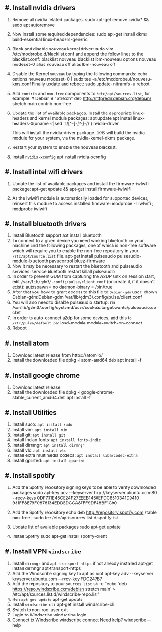 #. Install nvidia drivers
----------------------
1. Remove all nvidia related packages.
       sudo apt-get remove nvidia* && sudo apt autoremove
2. Now install some required dependencies:
       sudo apt-get install dkms build-essential linux-headers-generic
3. Block and disable nouveau kernel driver:
       sudo vim /etc/modprobe.d/blacklist.conf
   and append the follow lines to the blacklist.conf:
       blacklist nouveau
       blacklist lbm-nouveau
       options nouveau modeset=0
       alias nouveau off
       alias lbm-nouveau off
4. Disable the Kernel `nouveau` by typing the following commands:
       echo options nouveau modeset=0 | sudo tee -a /etc/modprobe.d/nouveau-kms.conf
   Finally update and reboot:
       sudo update-initramfs -u
       reboot
5. Add `contrib` and `non-free` components to `/etc/apt/sources.list`, for example:
       # Debian 9 "Stretch"
       deb http://httpredir.debian.org/debian/ stretch main contrib non-free
6. Update the list of available packages. Install the appropriate linux-headers and kernel module packages:
       apt update
       apt install linux-headers-$(uname -r|sed 's/[^-]*-[^-]*-//') nvidia-driver

   This will install the nvidia-driver package. `DKMS` will build the nvidia module for your system, via the nvidia-kernel-dkms package.
7. Restart your system to enable the nouveau blacklist.
8. Install `nvidis-xconfig`
       apt install nvidia-xconfig

#. Install intel wifi drivers
----------------------
1. Update the list of available packages and install the firmware-iwlwifi package:
       apt-get update && apt-get install firmware-iwlwifi

2. As the iwlwifi module is automatically loaded for supported devices, reinsert this module to access installed firmware:
       modprobe -r iwlwifi ; modprobe iwlwifi

#. Install bluetooth drivers
----------------------
1. Install Bluetooth support
       apt install bluetooth
2. To connect to a given device you need working bluetooth on your machine and the following packages, one of which is non-free software which will require you to enable the non-free repository in your `/etc/apt/source.list` file.
       apt-get install pulseaudio pulseaudio-module-bluetooth pavucontrol bluez-firmware
3. Now it may be necessary to restart the bluetooth and pulseaudio services:
       service bluetooth restart
       killall pulseaudio
4. In order to prevent GDM from capturing the A2DP sink on session start, edit `/var/lib/gdm3/.config/pulse/client.conf` (or create it, if it doesn't exist):
       autospawn = no
       daemon-binary = /bin/true
5. After that you have to grant access to this file to `Debian-gdm` user:
       chown Debian-gdm:Debian-gdm /var/lib/gdm3/.config/pulse/client.conf
6. You will also need to disable pulseaudio startup:
       rm /var/lib/gdm3/.config/systemd/user/sockets.target.wants/pulseaudio.socket
7. In order to auto-connect a2dp for some devices, add this to `/etc/pulse/default.pa`:
       load-module module-switch-on-connect
8. Reboot

#. Install atom
----------------------
1. Download latest release from https://atom.io/
2. Install the downloaded file
       dpkg -i atom-amd64.deb
       apt install -f

#. Install google chrome
----------------------
 1. Download latest release
 2. Install the downloaded file
        dpkg -i google-chrome-stable_current_amd64.deb
        apt install -f

#. Install Utilities
----------------------
1. Install sudo: `apt install sudo`
2. Install vim: `apt install vim`
3. Install git: `apt install git`
4. Install Indian fonts: `apt install fonts-indic`
5. Install dirmngr: `apt install dirmngr`
6. Install vlc: `apt install vlc`
7. Install extra multimedia codecs: `apt install libavcodec-extra`
8. Install gparted: `apt install gparted`

#. Install spotify
----------------------
1. Add the Spotify repository signing keys to be able to verify downloaded packages
       sudo apt-key adv --keyserver hkp://keyserver.ubuntu.com:80 --recv-keys 0DF731E45CE24F27EEEB1450EFDC8610341D9410 931FF8E79F0876134EDDBDCCA87FF9DF48BF1C90

2. Add the Spotify repository
       echo deb http://repository.spotify.com stable non-free | sudo tee /etc/apt/sources.list.d/spotify.list

3. Update list of available packages
       sudo apt-get update

4. Install Spotify
       sudo apt-get install spotify-client

#. Install VPN `windscribe`
----------------------
1. Install `dirmngr` and `apt-transport-https` if not already installed
       apt-get install dirmngr apt-transport-https
2. Add the Windscribe signing key to apt as root
       apt-key adv --keyserver keyserver.ubuntu.com --recv-key FDC247B7
4. Add the repository to your `sources.list`
       sh -c "echo 'deb https://repo.windscribe.com/debian stretch main' > /etc/apt/sources.list.d/windscribe-repo.list"
5. Run `apt-get update`
       apt-get update
6. Install `windscribe-cli`
       apt-get install windscribe-cli
7. Switch to non-root user
       exit
8. Login to Windscribe
       windscribe login
9. Connect to Windscribe
       windscribe connect
Need help?
       windscribe --help
